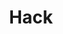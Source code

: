 ---
blog: http://hhvm.com/blog
codehost: https://github.com/https://github.com/facebook/hhvm
facebook: https://code.facebook.com/projects
logohandle: hacklang
sort: hacklang
title: Hack
twitter: https://x.com/hacklang
website: https://hacklang.org/
---